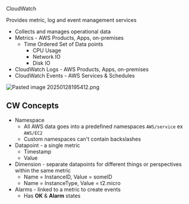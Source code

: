 CloudWatch

Provides metric, log and event management services

- Collects and manages operational data
- Metrics - AWS Products, Apps, on-premises
	- Time Ordered Set of Data points
		- CPU Usage
		- Network IO
		- Disk IO
- CloudWatch Logs - AWS Products, Apps, on-premises
- CloudWatch Events - AWS Services & Schedules

![Pasted image 20250128195412.png](Pasted%20image%2020250128195412.png)

## CW Concepts
- Namespace
	- All AWS data goes into a predefined namespaces `AWS/service` ex `AWS/EC2`
	- Custom namespaces can't contain backslashes
- Datapoint - a single metric
	- Timestamp
	- Value
- Dimension - separate datapoints for different things or perspectives within the same metric
	- Name = InstanceID, Value = someID
	- Name = InstanceType, Value = t2.micro
- Alarms - linked to a metric to create events
	- Has **OK** & **Alarm** states
